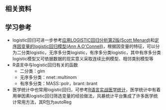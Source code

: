 ## 相关资料

## 学习参考

- logistic回归可进一步参考[应用LOGISTIC回归分析第2版(Scott Menard)](https://book.douban.com/subject/10956294/)和[定序因变量的logistic回归模型(Ann A.O'Connell)](https://book.douban.com/subject/10956295/)，根据因变量的特征，可以分为二分类logistic，无序多分类logistic，有序多分类logistic，其中有序多分类logistic模型又可依据数据的现实意义采取连续比例模型、相邻类别模型等
- R语言中与logistic回归有关的函数
    - 二分类：glm
    - 无序多分类：nnet::multinom
    - 有序多分类：MASS::polr，brant::brant
- 医学统计中也常用logistic回归，可参考[R语言实战医学统计](https://ayueme.github.io/R_medical_stat/)，医学统计中有着用单因素logistic回归筛选变量的经验做法，风暴统计平台集成了许多医学统计常用方法，其R包为autoReg
